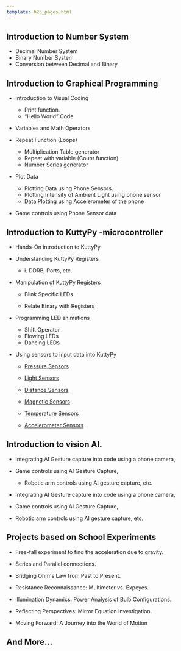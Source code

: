 ```yaml
---
template: b2b_pages.html
---
```


## Introduction to Number System

+ Decimal Number System
+ Binary Number System
+ Conversion between Decimal and Binary
 
## Introduction to Graphical Programming

+ Introduction to Visual Coding
	+ Print function. 
	+ “Hello World” Code
+ Variables and Math Operators

+ Repeat Function (Loops)	
    + Multiplication Table generator
    + Repeat with variable (Count function)
    + Number Series generator

+ Plot Data
    + Plotting Data using Phone Sensors.
    + Plotting Intensity of Ambient Light using phone sensor
    + Data Plotting using Accelerometer of the phone 

+ Game controls using Phone Sensor data


## Introduction to KuttyPy -microcontroller

+ Hands-On introduction to KuttyPy

+ Understanding KuttyPy Registers 

  + i. DDRB, Ports, etc.

+ Manipulation of KuttyPy Registers 

  + Blink Specific LEDs.

  + Relate Binary with Registers

+ Programming LED animations 

  + Shift Operator
  + Flowing LEDs 
  + Dancing LEDs 

+ Using sensors to input data into KuttyPy

  + [Pressure Sensors](../sensors/bmp180) 

  + [Light Sensors](https://sites.google.com/uoc.ac.in/from-blocks-to-bots/syllabus/sensors/light?authuser=0)

  + [Distance Sensors](https://sites.google.com/uoc.ac.in/from-blocks-to-bots/syllabus/sensors/distance-sensor?authuser=0) 

  + [Magnetic Sensors](https://sites.google.com/uoc.ac.in/from-blocks-to-bots/syllabus/sensors/magnetic-sensor?authuser=0)

  + [Temperature Sensors](https://sites.google.com/uoc.ac.in/from-blocks-to-bots/syllabus/sensors/temperature?authuser=0) 

  + [Accelerometer Sensors](https://sites.google.com/uoc.ac.in/from-blocks-to-bots/syllabus/sensors/accelerometer?authuser=0)


## Introduction to vision AI.

+ Integrating AI Gesture capture into code using a phone camera, 

+ Game controls using AI Gesture Capture,

  + Robotic arm controls using AI gesture capture, etc.

+ Integrating AI Gesture capture into code using a phone camera,
+ Game controls using AI Gesture Capture,
+ Robotic arm controls using AI gesture capture, etc.

## Projects based on School Experiments

+ Free-fall experiment to find the acceleration due to gravity.
+ Series and Parallel connections.

+ Bridging Ohm's Law from Past to Present. 
+ Resistance Reconnaissance: Multimeter vs. Expeyes. 

+ Illumination Dynamics: Power Analysis of Bulb Configurations. 

+ Reflecting Perspectives: Mirror Equation Investigation. 

+ Moving Forward: A Journey into the World of Motion

## And More...
